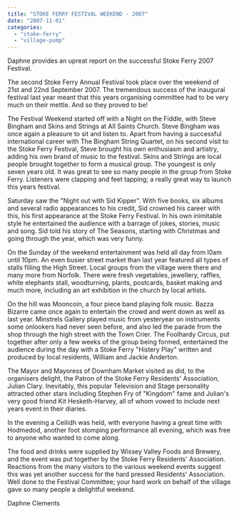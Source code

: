 ```yaml
---
title: "STOKE FERRY FESTIVAL WEEKEND - 2007"
date: "2007-11-01"
categories: 
  - "stoke-ferry"
  - "village-pump"
---
```


Daphne provides an upreat report on the successful Stoke Ferry 2007 Festival.

The second Stoke Ferry Annual Festival took place over the weekend of 21st and 22nd September 2007. The tremendous success of the inaugural festival last year meant that this years organising committee had to be very much on their mettle. And so they proved to be!

The Festival Weekend started off with a Night on the Fiddle, with Steve Bingham and Skins and Strings at All Saints Church. Steve Bingham was once again a pleasure to sit and listen to. Apart from having a successful international career with The Bingham String Quartet, on his second visit to the Stoke Ferry Festival, Steve brought his own enthusiasm and artistry, adding his own brand of music to the festival. Skins and Strings are local people brought together to form a musical group. The youngest is only seven years old. It was great to see so many people in the group from Stoke Ferry. Listeners were clapping and feet tapping; a really great way to launch this years festival.

Saturday saw the "Night out with Sid Kipper". With five books, six albums and several radio appearances to his credit, Sid crowned his career with this, his first appearance at the Stoke Ferry Festival. In his own inimitable style he entertained the audience with a barrage of jokes, stories, music and song. Sid told his story of The Seasons, starting with Christmas and going through the year, which was very funny.

On the Sunday of the weekend entertainment was held all day from l0am until 10pm. An even busier street market than last year featured all types of stalls filling the High Street. Local groups from the village were there and many more from Norfolk. There were fresh vegetables, jewellery, raffles, white elephants stall, woodturning, plants, postcards, basket making and much more, including an art exhibition in the church by local artists.

On the hill was Mooncoin, a four piece band playing folk music. Bazza Bizarre came once again to entertain the crowd and went down as well as last year. Minstrels Gallery played music from yesteryear on instruments some onlookers had never seen before, and also led the parade from the shop through the high street with the Town Crier. The Foolhardy Circus, put together after only a few weeks of the group being formed, entertained the audience during the day with a Stoke Ferry "Histery Play" written and produced by local residents, William and Jackie Anderton.

The Mayor and Mayoress of Downham Market visited as did, to the organisers delight, the Patron of the Stoke Ferry Residents' Association, Julian Clary. Inevitably, this popular Television and Stage personality attracted other stars including Stephen Fry of "Kingdom" fame and Julian's very good friend Kit Hesketh-Harvey, all of whom vowed to include next years event in their diaries.

In the evening a Ceilidh was held, with everyone having a great time with Hodmedod, another foot stomping performance all evening, which was free to anyone who wanted to come along.

The food and drinks were supplied by Wissey Valley Foods and Brewery, and the event was put together by the Stoke Ferry Residents' Association. Reactions from the many visitors to the various weekend events suggest this was yet another success for the hard pressed Residents' Association. Well done to the Festival Committee; your hard work on behalf of the village gave so many people a delightful weekend.

Daphne Clements
